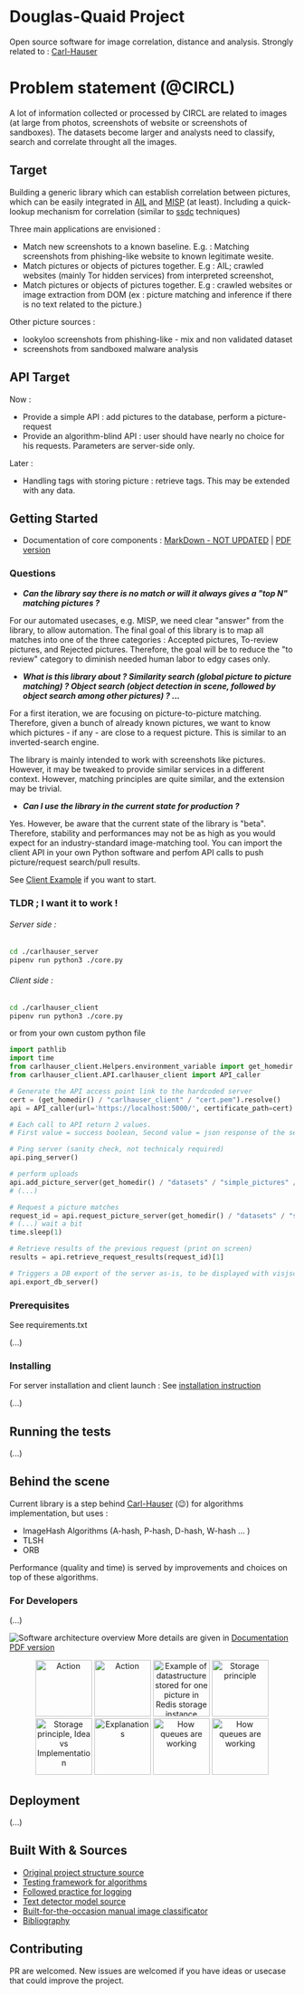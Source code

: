 # Douglas-Quaid Project

Open source software for image correlation, distance and analysis.
Strongly related to : [Carl-Hauser](https://github.com/CIRCL/carl-hauser) 

# Problem statement (@CIRCL)

A lot of information collected or processed by CIRCL are related to images (at large from photos, screenshots of website or screenshots of sandboxes). The datasets become larger and analysts need to classify, search and correlate throught all the images. 

## Target

Building a generic library which can establish correlation between pictures, which can be easily integrated in [AIL](https://github.com/CIRCL/AIL-framework) and [MISP](https://github.com/MISP/MISP) (at least). Including a quick-lookup mechanism for correlation (similar to [ssdc](https://github.com/bwall/ssdc/blob/master/ssdc) techniques)

Three main applications are envisioned : 
- Match new screenshots to a known baseline. E.g. : Matching screenshots from phishing-like website to known legitimate wesite.
- Match pictures or objects of pictures together. E.g : AIL; crawled websites (mainly Tor hidden services) from interpreted screenshot, 
- Match pictures or objects of pictures together. E.g : crawled websites or image extraction from DOM (ex : picture matching and inference if there is no text related to the picture.)

Other picture sources : 
- lookyloo screenshots from phishing-like - mix and non validated dataset
- screenshots from sandboxed malware analysis

## API Target

Now : 
- Provide a simple API : add pictures to the database, perform a picture-request 
- Provide an algorithm-blind API : user should have nearly no choice for his requests. Parameters are server-side only.

Later : 
- Handling tags with storing picture : retrieve tags. This may be extended with any data.

## Getting Started

* Documentation of core components : [MarkDown - NOT UPDATED](./SOTA/Core_doc.md) | [PDF version](./SOTA/Core_doc.pdf)

### Questions

- **_Can the library say there is no match or will it always gives a "top N" matching pictures ?_**

For our automated usecases, e.g. MISP, we need clear "answer" from the library, to allow automation. 
The final goal of this library is to map all matches into one of the three categories : Accepted pictures, To-review pictures, and Rejected pictures.
Therefore, the goal will be to reduce the "to review" category to diminish needed human labor to edgy cases only.

- **_What is this library about ? Similarity search (global picture to picture matching) ? Object search (object detection in scene, followed by object search among other pictures) ? ..._**

For a first iteration, we are focusing on picture-to-picture matching. Therefore, given a bunch of already known pictures, we want to know which pictures - if any - are close to a request picture. This is similar to an inverted-search engine.

The library is mainly intended to work with screenshots like pictures. However, it may be tweaked to provide similar services in a different context.
However, matching principles are quite similar, and the extension may be trivial.

- **_Can I use the library in the current state for production ?_**

Yes. However, be aware that the current state of the library is "beta". Therefore, stability and performances may not be as high as you would expect for an industry-standard image-matching tool.
You can import the client API in your own Python software and perfom API calls to push picture/request search/pull results.

See [Client Example](https://github.com/CIRCL/douglas-quaid/blob/master/carlhauser_client/core.py) if you want to start.

### TLDR ; I want it to work ! 

###### Server side : 

```bash
cd ./carlhauser_server
pipenv run python3 ./core.py   
```

###### Client side : 

```bash
cd ./carlhauser_client
pipenv run python3 ./core.py  
```

or from your own custom python file

```python
import pathlib
import time
from carlhauser_client.Helpers.environment_variable import get_homedir
from carlhauser_client.API.carlhauser_client import API_caller

# Generate the API access point link to the hardcoded server
cert = (get_homedir() / "carlhauser_client" / "cert.pem").resolve()
api = API_caller(url='https://localhost:5000/', certificate_path=cert)

# Each call to API return 2 values. 
# First value = success boolean, Second value = json response of the server

# Ping server (sanity check, not technicaly required) 
api.ping_server()

# perform uploads
api.add_picture_server(get_homedir() / "datasets" / "simple_pictures" / "image.jpg")
# (...)

# Request a picture matches
request_id = api.request_picture_server(get_homedir() / "datasets" / "simple_pictures" / "image.bmp")[1]
# (...) wait a bit
time.sleep(1)

# Retrieve results of the previous request (print on screen)
results = api.retrieve_request_results(request_id)[1]

# Triggers a DB export of the server as-is, to be displayed with visjsclassificator. Server-side only operation.
api.export_db_server()
```

### Prerequisites

See requirements.txt

(...)

### Installing

For server installation and client launch : See [installation instruction](./installation_info.md)

(...)

## Running the tests

(...)

## Behind the scene

Current library is a step behind [Carl-Hauser](https://github.com/CIRCL/carl-hauser) (:wink:) for algorithms implementation, but uses :
- ImageHash Algorithms (A-hash, P-hash, D-hash, W-hash ... )
- TLSH
- ORB

Performance (quality and time) is served by improvements and choices on top of these algorithms.

### For Developers

(...)

![Software architecture overview](./docs/images/overview-v1.svg)
More details are given in [Documentation PDF version](./SOTA/Core_doc.pdf)

<p  align="center" float="center">
<img src="./docs/images/action1.svg" alt="Action" height="100"/>
<img src="./docs/images/action2.svg" alt="Action" height="100"/>
<img src="./docs/images/datastruct.svg" alt="Example of datastructure stored for one picture in Redis storage instance" height="100"/>
<img src="./docs/images/principle1.svg" alt="Storage principle" height="100"/>
<img src="./docs/images/principle2.svg" alt="Storage principle, Idea vs Implementation" height="100"/>
<img src="./docs/images/principle3.svg" alt="Explanations" height="100"/>
<img src="./docs/images/queue1.svg" alt="How queues are working" height="100"/>
<img src="./docs/images/queue2.svg" alt="How queues are working" height="100"/>
</p>


## Deployment

(...)

## Built With & Sources

* [Original project structure source](http://www.kennethreitz.org/essays/repository-structure-and-python)
* [Testing framework for algorithms](https://github.com/CIRCL/carl-hauser)
* [Followed practice for logging](https://fangpenlin.com/posts/2012/08/26/good-logging-practice-in-python/)
* [Text detector model source](https://github.com/argman/EAST)
* [Built-for-the-occasion manual image classificator](https://github.com/Vincent-CIRCL/visjs_classificator)
* [Bibliography](https://www.zotero.org/groups/2296751/carl-hauser/items)

## Contributing
PR are welcomed.
New issues are welcomed if you have ideas or usecase that could improve the project.
